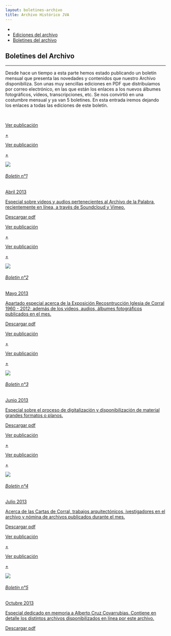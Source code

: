 ```yaml
---
layout: boletines-archivo
title: Archivo Histórico JVA
---
```

<div class='fondo-blanco'>
  <div class='contenedor-sin-relleno'>
    <div class='fila'>
      <div class="col-lg-12 oculto-xs">
        <ul id="breadcrumb">
          <li><a href="#"><i class="icn icn-hogar-l icn-md"></i></a></li>
          <li><a href="#"> Ediciones del archivo </a></li>
          <li><a href="#"> Boletines del archivo </a></li>
        </ul>
      </div>
    </div>
  </div>
  <div class='wrap'>     
    <div class='fila'>
      <div class='col-lg-5 col-md-6 col-sm-12 col-xs-12'>
        <i class="icn icn-documento-l icn-lg gris-oscuro"></i><h2 class='rojo-claro'>Boletines del Archivo</h2><hr>
        <p class='xs fina'> Desde hace un tiempo a esta parte hemos estado publicando un boletín mensual que presenta las novedades y contenidos que nuestro Archivo disponibiliza. Son unas muy sencillas ediciones en PDF que distribuíamos por correo electrónico, en las que están los enlaces a los nuevos álbumes fotográficos, vídeos, transcripciones, etc. Se nos convirtió en una costumbre mensual y ya van 5 boletines. En esta entrada iremos dejando los enlaces a todas las ediciones de este boletín. </p>
        </br>
      </div>
    </div>
    <div class='fila'>
      <div class='col-lg-4 col-md-4 col-sm-6 col-xs-12'>
        <div class='noticia-chica'>
          <a href='https://docs.google.com/file/d/0BxuJ5FxWMboMUzBNcjNYMWR2S00/edit' class='bloque-enlace portada categoria-especifica'>
            <p class='seguir-leyendo'>Ver publicación</p><p class='seguir-leyendo ver-mas'>+</p>
            <div class='seguir-leyendo-cuadro'>
              <p class='seguir-leyendo'>Ver publicación</p><p class='seguir-leyendo ver-mas'>+</p>
            </div>
            <div class='prev-imagen sm'>
              <img class='ancho-maximo' src='{{ site.baseurl }}/img/img-archivo/boletin-1.png'>
            </div>
            <h6>Boletín n°1</h6>
            <aside class='entry-details'>Abril 2013</aside>
            <p class='extracto-descriptivo'>Especial sobre videos y audios pertenecientes al Archivo de la Palabra, recientemente en línea, a través de Soundcloud y Vimeo.</p>  
            <div class='datos-pub-jva'><i class="icn icn-descargar icn-xs gris-oscuro texto-cuadro-des"></i>Descargar pdf</div>
          </a>
        </div><!-- fin noticia-chica -->
      </div><!-- fin columnas -->
      <div class='col-lg-4 col-md-4 col-sm-6 col-xs-12'>
        <div class='noticia-chica'>
          <a href='https://docs.google.com/file/d/0BxuJ5FxWMboMYnFhT1VkWmphTzQ/edit' class='bloque-enlace portada categoria-especifica'>
            <p class='seguir-leyendo'>Ver publicación</p><p class='seguir-leyendo ver-mas'>+</p>
            <div class='seguir-leyendo-cuadro'>
              <p class='seguir-leyendo'>Ver publicación</p><p class='seguir-leyendo ver-mas'>+</p>
            </div>
            <div class='prev-imagen sm'>
              <img class='ancho-maximo' src='{{ site.baseurl }}/img/img-archivo/boletin-3.png'>
            </div>
            <h6>Boletin n°2</h6>
            <aside class='entry-details'>Mayo 2013</aside>
            <p class='extracto-descriptivo'>Apartado especial acerca de la Exposición Recosntrucción Iglesia de Corral 1960 - 2012; además de los videos, audios, álbumes fotográficos publicados en el mes.</p> 
            <div class='datos-pub-jva'><i class="icn icn-descargar icn-xs gris-oscuro texto-cuadro-des"></i>Descargar pdf</div>
          </a>
        </div><!-- fin noticia-chica -->
      </div><!-- fin columnas -->
      <div class='col-lg-4 col-md-4 col-sm-6 col-xs-12'>
        <div class='noticia-chica'>
          <a href='https://docs.google.com/file/d/0BxuJ5FxWMboMWXRJX245N2VYMnM/edit' class='bloque-enlace portada categoria-especifica'>
            <p class='seguir-leyendo'>Ver publicación</p><p class='seguir-leyendo ver-mas'>+</p>
            <div class='seguir-leyendo-cuadro'>
              <p class='seguir-leyendo'>Ver publicación</p><p class='seguir-leyendo ver-mas'>+</p>
            </div>
            <div class='prev-imagen sm'>
              <img class='ancho-maximo' src='{{ site.baseurl }}/img/img-archivo/boletin-2.png'>
            </div>
            <h6>Boletín n°3</h6>
            <aside class='entry-details'>Junio 2013</aside>
            <p class='extracto-descriptivo'>Especial sobre el proceso de digitalización y disponibilización de material grandes formatos o planos.</p>
            <div class='datos-pub-jva'><i class="icn icn-descargar icn-xs gris-oscuro texto-cuadro-des"></i>Descargar pdf</div>
          </a>
        </div><!-- fin noticia-chica -->
      </div><!-- fin columnas -->
    </div><!-- fin fila -->
    <div class='fila'>
      <div class='col-lg-4 col-md-4 col-sm-6 col-xs-12'>
        <div class='noticia-chica'>
          <a href='https://docs.google.com/file/d/0BxuJ5FxWMboMbDBmMkhlOFoyYVk/edit' class='bloque-enlace portada categoria-especifica'>
            <p class='seguir-leyendo'>Ver publicación</p><p class='seguir-leyendo ver-mas'>+</p>
            <div class='seguir-leyendo-cuadro'>
              <p class='seguir-leyendo'>Ver publicación</p><p class='seguir-leyendo ver-mas'>+</p>
            </div>
            <div class='prev-imagen sm'>
              <img class='ancho-maximo' src='{{ site.baseurl }}/img/img-archivo/boletin-5.png'>
            </div>
            <h6>Boletín n°4</h6>
            <aside class='entry-details'>Julio 2013</aside>
            <p class='extracto-descriptivo'>Acerca de las Cartas de Corral, trabajos arquitectónicos, ivestigadores en el archivo y nómina de archivos publicados durante el mes. </p> 
            <div class='datos-pub-jva'><i class="icn icn-descargar icn-xs gris-oscuro texto-cuadro-des"></i>Descargar pdf</div> 
          </a>
        </div><!-- fin noticia-chica -->
      </div><!-- fin columnas -->
      <div class='col-lg-4 col-md-4 col-sm-6 col-xs-12'>
        <div class='noticia-chica'>
          <a href='https://docs.google.com/file/d/0BxuJ5FxWMboMMFhDd2ZBUHRGR00/edit?pli=1' class='bloque-enlace portada categoria-especifica'>
            <p class='seguir-leyendo'>Ver publicación</p><p class='seguir-leyendo ver-mas'>+</p>
            <div class='seguir-leyendo-cuadro'>
              <p class='seguir-leyendo'>Ver publicación</p><p class='seguir-leyendo ver-mas'>+</p>
            </div>
            <div class='prev-imagen sm'>
              <img class='ancho-maximo' src='{{ site.baseurl }}/img/img-archivo/boletin-4.png'>
            </div>
            <h6>Boletín n°5</h6>
            <aside class='entry-details'>Octubre 2013</aside>
            <p class='extracto-descriptivo'>Especial dedicado en memoria a Alberto Cruz Covarrubias. Contiene en detalle los distintos archivos disponibilizados en línea por este archivo.</p> 
            <div class='datos-pub-jva'><i class="icn icn-descargar icn-xs gris-oscuro texto-cuadro-des"></i>Descargar pdf</div> 
          </a>
        </div><!-- fin noticia-chica -->
      </div><!-- fin columnas -->
    </div><!-- fin fila -->
  </div><!-- fin wrap -->
</div><!-- fin fondo-blanco -->